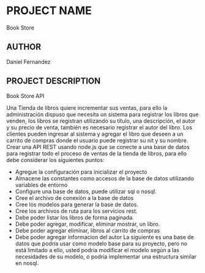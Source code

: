 # PROJECT NAME

Book Store

## AUTHOR

Daniel Fernandez

## PROJECT DESCRIPTION

Book Store API

Una Tienda de libros quiere incrementar sus ventas, para ello la administración dispuso que
necesita un sistema para registrar los libros que venden, los libros se registran utilizando su
título, una descripción, el autor y su precio de venta, también es necesario registrar el autor del
libro.
Los clientes pueden ingresar al sistema y agregar el libro que deseen a un carrito de compras
donde el usuario puede registrar su nit y su nombre.
Crear una API REST usando node.js que se conecte a una base de datos para registrar todo el
proceso de ventas de la tienda de libros, para ello debe considerar los siguientes puntos:
- Agregue la configuración para inicializar el proyecto
- Almacene las constantes como accesos de la base de datos utilizando variables de entorno
- Configure una base de datos, puede utilizar sql o nosql.
- Cree el archivo de conexión a la base de datos
- Cree los modelos para generar la base de datos.
- Cree los archivos de ruta para los servicios rest.
- Debe poder listar los libros de forma paginada.
- Debe poder agregar, modificar, eliminar mostrar, un libro.
- Debe poder agregar eliminar, libros al carrito de compras
- Debe poder agregar informacion del autor
La siguiente es una base de datos que podría usar como modelo base para su proyecto, pero
no está limitado a ello, usted podría modificar el modelo según a las necesidades de su
modelo, o podría implementar una estructura similar en nosql.
